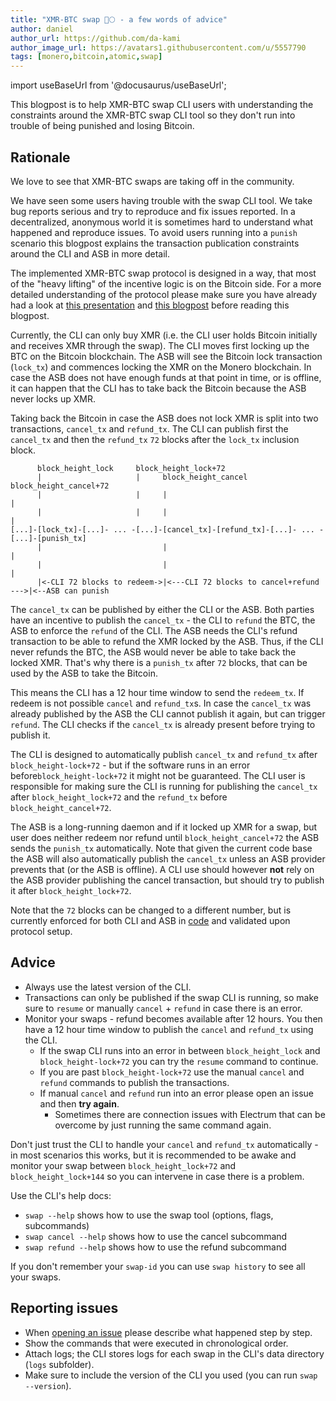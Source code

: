 ```yaml
---
title: "XMR-BTC swap 🚀🌕 - a few words of advice"
author: daniel
author_url: https://github.com/da-kami
author_image_url: https://avatars1.githubusercontent.com/u/5557790
tags: [monero,bitcoin,atomic,swap]
---
```


import useBaseUrl from '@docusaurus/useBaseUrl';

This blogpost is to help XMR-BTC swap CLI users with understanding the constraints around the XMR-BTC swap CLI tool so they don't run into trouble of being punished and losing Bitcoin.

<!--truncate-->

## Rationale

We love to see that XMR-BTC swaps are taking off in the community.

We have seen some users having trouble with the swap CLI tool.
We take bug reports serious and try to reproduce and fix issues reported.
In a decentralized, anonymous world it is sometimes hard to understand what happened and reproduce issues.
To avoid users running into a `punish` scenario this blogpost explains the transaction publication constraints around the CLI and ASB in more detail.

The implemented XMR-BTC swap protocol is designed in a way, that most of the "heavy lifting" of the incentive logic is on the Bitcoin side.
For a more detailed understanding of the protocol please make sure you have already had a look at [this presentation](https://youtu.be/Jj8rd4WOEy0) and [this blogpost](https://comit.network/blog/2020/10/06/monero-bitcoin) before reading this blogpost.

Currently, the CLI can only buy XMR (i.e. the CLI user holds Bitcoin initially and receives XMR through the swap).
The CLI  moves first locking up the BTC on the Bitcoin blockchain.
The ASB will see the Bitcoin lock transaction (`lock_tx`) and commences locking the XMR on the Monero blockchain.
In case the ASB does not have enough funds at that point in time, or is offline, it can happen that the CLI has to take back the Bitcoin because the ASB never locks up XMR.

Taking back the Bitcoin in case the ASB does not lock XMR is split into two transactions, `cancel_tx` and `refund_tx`.
The CLI can publish first the `cancel_tx` and then the `refund_tx` `72` blocks after the `lock_tx` inclusion block.

```
      block_height_lock     block_height_lock+72                     
      |                     |     block_height_cancel                 block_height_cancel+72
      |                     |     |                                   | 
      |                     |     |                                   |    
[...]-[lock_tx]-[...]- ... -[...]-[cancel_tx]-[refund_tx]-[...]- ... -[...]-[punish_tx]
      |                           |                                       |
      |                           |                                       |
      |<-CLI 72 blocks to redeem->|<---CLI 72 blocks to cancel+refund --->|<--ASB can punish
```

The `cancel_tx` can be published by either the CLI or the ASB.
Both parties have an incentive to publish the `cancel_tx` - the CLI to `refund` the BTC, the ASB to enforce the `refund` of the CLI.
The ASB needs the CLI's refund transaction to be able to refund the XMR locked by the ASB.
Thus, if the CLI never refunds the BTC, the ASB would never be able to take back the locked XMR.
That's why there is a `punish_tx` after `72` blocks, that can be used by the ASB to take the Bitcoin.

This means the CLI has a 12 hour time window to send the `redeem_tx`. If redeem is not possible `cancel` and `refund_tx`s.
In case the `cancel_tx` was already published by the ASB the CLI cannot publish it again, but can trigger `refund`. 
The CLI checks if the `cancel_tx` is already present before trying to publish it.

The CLI is designed to automatically publish `cancel_tx` and `refund_tx` after `block_height-lock+72` - but if the software runs in an error before`block_height-lock+72` it might not be guaranteed.
The CLI user is responsible for making sure the CLI is running for publishing the `cancel_tx` after `block_height_lock+72` and the `refund_tx` before `block_height_cancel+72`.

The ASB is a long-running daemon and if it locked up XMR for a swap, but user does neither redeem nor refund until `block_height_cancel+72` the ASB sends the `punish_tx` automatically.
Note that given the current code base the ASB will also automatically publish the `cancel_tx` unless an ASB provider prevents that (or the ASB is offline).
A CLI use should however **not** rely on the ASB provider publishing the cancel transaction, but should try to publish it after `block_height_lock+72`.

Note that the `72` blocks can be changed to a different number, but is currently enforced for both CLI and ASB in [code](https://github.com/comit-network/xmr-btc-swap/blob/529de8d5fd1c81dfa8d0d00e6b3f9994db26cd59/swap/src/env.rs#L51-L52) and validated upon protocol setup.

## Advice

* Always use the latest version of the CLI.
* Transactions can only be published if the swap CLI is running, so make sure to `resume` or manually `cancel` + `refund` in case there is an error.
* Monitor your swaps - refund becomes available after 12 hours. You then have a 12 hour time window to publish the `cancel` and `refund_tx` using the CLI.
  * If the swap CLI runs into an error in between `block_height_lock` and `block_height-lock+72` you can try the `resume` command to continue.
  * If you are past `block_height-lock+72` use the manual `cancel` and `refund` commands to publish the transactions.
  * If manual `cancel` and `refund` run into an error please open an issue and then **try again**.
    * Sometimes there are connection issues with Electrum that can be overcome by just running the same command again.
    
Don't just trust the CLI to handle your `cancel` and `refund_tx` automatically - in most scenarios this works, but it is recommended to be awake and monitor your swap between `block_height_lock+72` and `block_height_lock+144` so you can intervene in case there is a problem.

Use the CLI's help docs:

* `swap --help` shows how to use the swap tool (options, flags, subcommands)
* `swap cancel --help` shows how to use the cancel subcommand
* `swap refund --help` shows how to use the refund subcommand

If you don't remember your `swap-id` you can use `swap history` to see all your swaps.

## Reporting issues

* When [opening an issue](https://github.com/comit-network/xmr-btc-swap/issues) please describe what happened step by step. 
* Show the commands that were executed in chronological order.
* Attach logs; the CLI stores logs for each swap in the CLI's data directory (`logs` subfolder).
* Make sure to include the version of the CLI you used (you can run `swap --version`).
